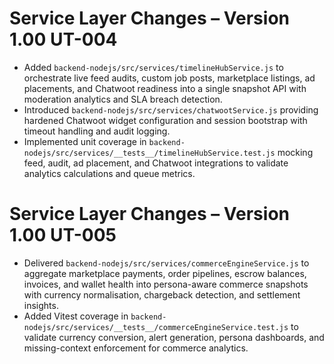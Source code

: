 # Service Layer Changes – Version 1.00 UT-004

- Added `backend-nodejs/src/services/timelineHubService.js` to orchestrate live feed audits, custom job posts, marketplace listings, ad placements, and Chatwoot readiness into a single snapshot API with moderation analytics and SLA breach detection.
- Introduced `backend-nodejs/src/services/chatwootService.js` providing hardened Chatwoot widget configuration and session bootstrap with timeout handling and audit logging.
- Implemented unit coverage in `backend-nodejs/src/services/__tests__/timelineHubService.test.js` mocking feed, audit, ad placement, and Chatwoot integrations to validate analytics calculations and queue metrics.

# Service Layer Changes – Version 1.00 UT-005

- Delivered `backend-nodejs/src/services/commerceEngineService.js` to aggregate marketplace payments, order pipelines, escrow balances, invoices, and wallet health into persona-aware commerce snapshots with currency normalisation, chargeback detection, and settlement insights.
- Added Vitest coverage in `backend-nodejs/src/services/__tests__/commerceEngineService.test.js` to validate currency conversion, alert generation, persona dashboards, and missing-context enforcement for commerce analytics.
